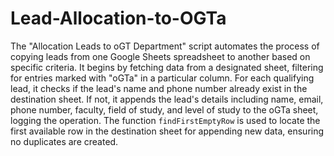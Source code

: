 # Lead-Allocation-to-OGTa
The "Allocation Leads to oGT Department" script automates the process of copying leads from one Google Sheets spreadsheet to another based on specific criteria. It begins by fetching data from a designated sheet, filtering for entries marked with "oGTa" in a particular column. For each qualifying lead, it checks if the lead's name and phone number already exist in the destination sheet. If not, it appends the lead's details including name, email, phone number, faculty, field of study, and level of study to the oGTa sheet, logging the operation. The function `findFirstEmptyRow` is used to locate the first available row in the destination sheet for appending new data, ensuring no duplicates are created.
